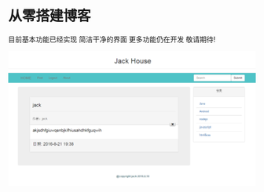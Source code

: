 # 从零搭建博客

目前基本功能已经实现
简洁干净的界面
更多功能仍在开发
敬请期待!

![](https://github.com/zzzzzzzz3/Node/blob/master/ExpressApp1/public/images/%E4%BB%8E%E9%9B%B6%E6%90%AD%E5%BB%BA%E7%BD%91%E7%AB%99.png)
